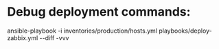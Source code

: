 # Debug deployment commands:
ansible-playbook -i inventories/production/hosts.yml playbooks/deploy-zabbix.yml --diff -vvv
